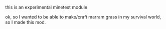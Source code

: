 this is an experimental minetest module

ok, so I wanted to be able to make/craft marram grass in my survival world, so I made this mod.
